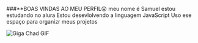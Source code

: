 ###**BOAS VINDAS AO MEU PERFIL😲
meu nome é Samuel estou estudando no alura
Estou desevlolvendo a linguagem JavaScript
Uso ese espaço para organizr meus projetos





![Giga Chad GIF](https://media1.tenor.com/m/TLhWkKdr770AAAAd/giga-chad.gif)
